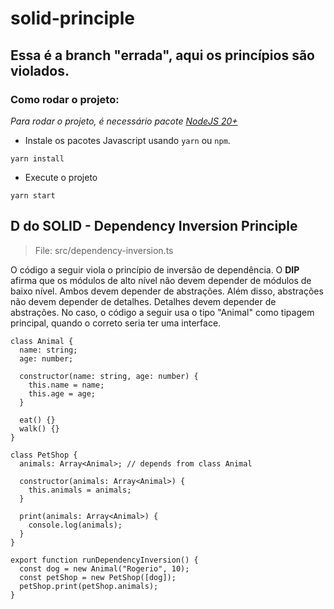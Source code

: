 # solid-principle

## Essa é a branch "errada", aqui os princípios são violados.

### Como rodar o projeto:

_Para rodar o projeto, é necessário pacote [NodeJS 20+](https://nodejs.org/en/download/)_

- Instale os pacotes Javascript usando `yarn` ou `npm`.

```
yarn install
```

- Execute o projeto

```
yarn start
```

## D do SOLID - Dependency Inversion Principle

> File: src/dependency-inversion.ts

O código a seguir viola o princípio de inversão de dependência. O **DIP** afirma que os módulos de alto nível não devem depender de módulos de baixo nível. Ambos devem depender de abstrações. Além disso, abstrações não devem depender de detalhes. Detalhes devem depender de abstrações.
No caso, o código a seguir usa o tipo "Animal" como tipagem principal, quando o correto seria ter uma interface.

```
class Animal {
  name: string;
  age: number;

  constructor(name: string, age: number) {
    this.name = name;
    this.age = age;
  }

  eat() {}
  walk() {}
}

class PetShop {
  animals: Array<Animal>; // depends from class Animal

  constructor(animals: Array<Animal>) {
    this.animals = animals;
  }

  print(animals: Array<Animal>) {
    console.log(animals);
  }
}

export function runDependencyInversion() {
  const dog = new Animal("Rogerio", 10);
  const petShop = new PetShop([dog]);
  petShop.print(petShop.animals);
}
```
